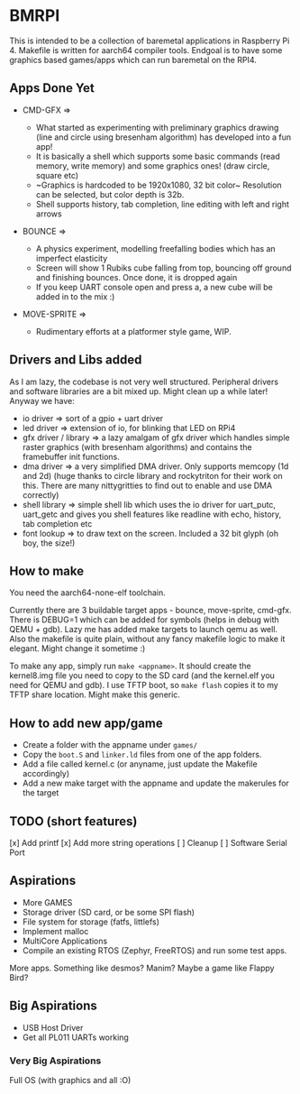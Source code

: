 # BMRPI

This is intended to be a collection of baremetal applications in Raspberry Pi 4. Makefile is written for aarch64 compiler tools. Endgoal is to have some graphics based games/apps which can run baremetal on the RPI4.

## Apps Done Yet

- CMD-GFX =>
  - What started as experimenting with preliminary graphics drawing (line and circle using bresenham algorithm) has developed into a fun app!
  - It is basically a shell which supports some basic commands (read memory, write memory) and some graphics ones! (draw circle, square etc)
  - ~Graphics is hardcoded to be 1920x1080, 32 bit color~ Resolution can be selected, but color depth is 32b.
  - Shell supports history, tab completion, line editing with left and right arrows

- BOUNCE =>
  - A physics experiment, modelling freefalling bodies which has an imperfect elasticity
  - Screen will show 1 Rubiks cube falling from top, bouncing off ground and finishing bounces. Once done, it is dropped again
  - If you keep UART console open and press a, a new cube will be added in to the mix :)

- MOVE-SPRITE =>
  - Rudimentary efforts at a platformer style game, WIP.
  
## Drivers and Libs added

As I am lazy, the codebase is not very well structured. Peripheral drivers and software libraries are a bit mixed up. Might clean up a while later! Anyway we have:

 - io driver => sort of a gpio + uart driver
 - led driver => extension of io, for blinking that LED on RPi4
 - gfx driver / library => a lazy amalgam of gfx driver which handles simple raster graphics (with bresenham algorithms) and contains the framebuffer init functions.
 - dma driver => a very simplified DMA driver. Only supports memcopy (1d and 2d) (huge thanks to circle library and rockytriton for their work on this. There are many nittygritties to find out to enable and use DMA correctly)
 - shell library => simple shell lib which uses the io driver for uart_putc, uart_getc and gives you shell features like readline with echo, history, tab completion etc
 - font lookup => to draw text on the screen. Included a 32 bit glyph (oh boy, the size!)

## How to make 

You need the aarch64-none-elf toolchain.

Currently there are 3 buildable target apps - bounce, move-sprite, cmd-gfx. There is DEBUG=1 which can be added for symbols (helps in debug with QEMU + gdb). Lazy me has added make targets to launch qemu as well. Also the makefile is quite plain, without any fancy makefile logic to make it elegant. Might change it sometime :)

To make any app, simply run `make <appname>`. It should create the kernel8.img file you need to copy to the SD card (and the kernel.elf you need for QEMU and gdb). I use TFTP boot, so `make flash` copies it to my TFTP share location. Might make this generic.

## How to add new app/game

 - Create a folder with the appname under `games/`
 - Copy the `boot.S` and `linker.ld` files from one of the app folders. 
 - Add a file called kernel.c (or anyname, just update the Makefile accordingly)
 - Add a new make target with the appname and update the makerules for the target

## TODO (short features)

  [x] Add printf
  [x] Add more string operations
  [ ] Cleanup
  [ ] Software Serial Port

## Aspirations
 - More GAMES
 - Storage driver (SD card, or be some SPI flash)
 - File system for storage (fatfs, littlefs)
 - Implement malloc
 - MultiCore Applications
 - Compile an existing RTOS (Zephyr, FreeRTOS) and run some test apps.

More apps. Something like desmos? Manim? Maybe a game like Flappy Bird?

## Big Aspirations

 - USB Host Driver
 - Get all PL011 UARTs working

### Very Big Aspirations

Full OS (with graphics and all :O)

